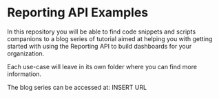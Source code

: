 # Reporting API Examples

In this repository you will be able to find code snippets and scripts companions to a blog series of tutorial aimed at helping you with getting started with using the Reporting API to build dashboards for your organization.

Each use-case will leave in its own folder where you can find more information.

The blog series can be accessed at: INSERT URL

